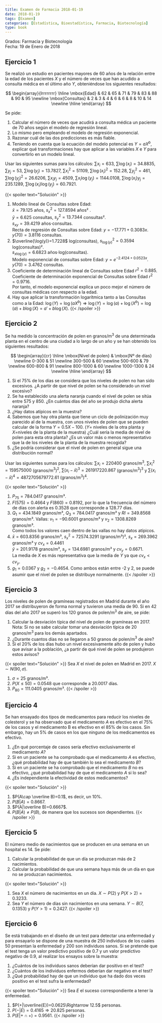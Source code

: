 ```yaml
---
title: Examen de Farmacia 2018-01-19
date: 2018-01-19
tags: [Examen]
categories: [Estadística, Bioestadística, Farmacia, Biotecnología]
type: book
---
```


Grados: Farmacia y Biotecnología  
Fecha: 19 de Enero de 2018

## Ejercicio 1

Se realizó un estudio en pacientes mayores de 60 años de la relación entre la edad de los pacientes $X$ y el número de veces que han acudido a consulta médica en el último año $Y$, obteniéndose los siguientes resultados:

$$
  \begin{array}{lrrrrrrrr}
    \hline
    \mbox{Edad} & 62 & 65 & 71 & 79 & 83 & 88 & 90 & 95  \newline
    \mbox{Consultas} & 2 & 3 & 4 & 6 & 6 & 8 & 10 & 14  \newline
    \hline
  \end{array}
$$

Se pide:

1. Calcular el número de veces que acudirá a consulta médica un paciente de 70 años según el modelo de regresión lineal.
2. Lo mismo pero empleando el modelo de regresión exponencial.
3. Razonar cuál de las dos predicciones es más fiable.
4. Teniendo en cuenta que la ecuación del modelo potencial es $Y=aX^b$, explicar qué transformaciones hay que aplicar a las variables $X$ e $Y$ para convertirlo en un modelo lineal. 

Usar las siguientes sumas para los cálculos:
$\sum x_i=633$, $\sum \log(x_i)=34.8835$, $\sum y_j=53$, $\sum \log(y_j)=13.7827$,
$\sum x_i^2=51109$, $\sum \log(x_i)^2=152.28$, $\sum y_j^2=461$, $\sum \log(y_j)^2=26.6206$,
$\sum x_iy_j=4509$, $\sum x_i\log(y_j)=1144.0108$, $\sum \log(x_i)y_j=235.1289$, $\sum \log(x_i)\log(y_j)=60.7921$.

{{< spoiler text="Solución" >}}

1. Modelo lineal de Consultas sobre Edad:  
$\bar x=79.125$ años, $s_x^2=127.8594$ años² .  
$\bar y=6.625$ consultas, $s_y^2=13.7344$ consultas².  
$s_{xy}=39.4219$ años⋅consultas.  
Recta de regresión de Consultas sobre Edad: $y=-17.771 + 0.3083x$.  
$y(70) =3.8116$ consultas.
2. $\overline{\log(y)}=1.7228$ log(consultas), $s_{\log(y)}^2=0.3594$ log(consultas)².  
$s_{x\log(y)}=6.6823$ años⋅log(consultas).  
Modelo exponencial de consultas sobre Edad: $y=e^{-2.4124 + 0.0523x}$.  
$y(70)=3.4762$ consultas.  
3. Coeficiente de determinación lineal de Consultas sobre Edad $r^2=0.885$.  
Coeficiente de determinación exponencial de Consultas sobre Edad $r^2=0.9716$.  
Por tanto, el modelo exponencial explica un poco mejor el número de consultas médicas con respecto a la edad.
4. Hay que aplicar la transformación logarítmica tanto a las Consultas como a la Edad: $\log(Y)=\log(aX^b)\Rightarrow \log(Y)=\log(a)+\log(X^b)=\log(a)+b\log(X)=a'+b\log(X)$.
{{< /spoiler >}}

## Ejercicio 2

Se ha medido la concentración de polen en granos/m$^3$ de una determinada planta en el centro de una ciudad a lo largo de un año y se han obtenido los siguientes resultados:

$$
  \begin{array}{cr}
  \hline
  \mbox{Nivel de polen} & \mbox{Nº de días}  \newline
  0-300 & 51  \newline
  300-500 & 60  \newline
  500-600 & 79  \newline
  600-800 & 91  \newline
  800-1000 & 60  \newline
  1000-1300 & 24  \newline
  \hline
  \end{array}
$$

1. Si el 75\% de los días se considera que los niveles de polen no han sido excesivos.
¿A partir de que nivel de polen se ha considerado un nivel excesivo?
2. Se ha establecido una alerta naranja cuando el nivel de polen se sitúa entre 575 y 850.
¿En cuántos días del año se produjo dicha alerta naranja?
3. ¿Hay datos atípicos en la muestra?
4. Sabemos que hay otra planta que tiene un ciclo de polinización muy parecido al de la muestra, con unos niveles de polen que se pueden calcular de la forma $Y=0.5X-100$. ($Y$= niveles de la otra planta y $X$=niveles de la planta de la muestra)
¿Cuál sería la media de nivel de polen para esta otra planta?
¿Es un valor más o menos representativo que la de los niveles de la planta de la muestra recogida?
5. ¿Se podría considerar que el nivel de polen en general sigue una distribución normal?

Usar las siguientes sumas para los cálculos: $\sum x_i=220400$ granos/m$^3$, $\sum x_i^2=159575000$ (granos/m$^3$)$^2$, $\sum (x_i-\bar x)^3=261917220.867$ (granos/m$^3$)$^3$ y $\sum (x_i-\bar x)^4=4872705679772.61$ (granos/m$^3$)$^4$.

{{< spoiler text="Solución" >}}

1. $P_{75}=784.0417$ granos/m³.
2. $F(575)=0.4664$ y $F(860)=0.8192$, por lo que la frecuencia del número de días con alerta es $0.3528$ que corresponde a $128.77$ días.
3. $Q_1=434.1849$ granos/m³, $Q_3=784.0417$ granos/m³ y $RI=349.8568$ granos/m³.  Vallas: $v_1=-90.6001$ granos/m³ y $v_2=1308.8269$ granos/m³.  
Como todos los valores caen dentro de las vallas no hay datos atípicos.  
4. $\bar x=603.8356$ granos/m³, $s_x^2=72574.3291$ (granos/m³)², $s_x=269.3962$ granos/m³ y $cv_x=0.4461$  
$\bar y=201.9178$ granos/m³, $s_y=134.6981$ granos/m³ y $cv_y=0.6671$.  
La media de $X$ es más representativa que la media de $Y$ ya que $cv_x<cv_y$.
5. $g_1=0.0367$ y $g_2=-0.4654$. Como ambos están entre -2 y 2, se puede asumir que el nivel de polen se distribuye normalmente.
{{< /spoiler >}}

## Ejercicio 3

Los niveles de polen de gramíneas registrados en Madrid durante el año 2017 se distribuyeron de forma normal y tuvieron una media de 90.
Si en 42 días del año 2017 se superó los 120 granos de polen/m$^3$ de aire, se pide:

1. Calcular la desviación típica del nivel de polen de gramíneas en 2017.  
Nota: Si no se sabe calcular tomar una desviación típica de 20 granos/m$^3$ para los demás apartados.
2. ¿Durante cuantos días no se llegaron a 50 granos de polen/m$^3$ de aire?
3. Si el 20\% de los días hubo un nivel excesivamente alto de polen y hubo que avisar a la población, ¿a partir de qué nivel de polen se produjeron estos avisos?

{{< spoiler text="Solución" >}}
Sea $X$ el nivel de polen en Madrid en 2017. $X\sim N(90,\sigma)$.  

1. $\sigma=25$ granos/m³.
2. $P(X\leq 50)=0.0548$ que corresponde a $20.0017$ días.
3. $P_{80}=111.0405$ granos/m³.
{{< /spoiler >}}

## Ejercicio 4

Se han ensayado dos tipos de medicamentos para reducir los niveles de colesterol y se ha observado que el medicamento $A$ es efectivo en el 75\% de los casos y el medicamento B es efectivo en el $85\%$ de los casos.
Sin embargo, hay un 5\% de casos en los que ninguno de los medicamentos es efectivo.

1. ¿En qué porcentaje de casos sería efectivo exclusivamente el medicamento $A$?
2. Si en un paciente se ha comprobado que el medicamento $A$ es efectivo, ¿qué probabilidad hay de que también lo sea el medicamento $B$?
3. Si en un paciente se ha comprobado que el medicamento $B$ no es efectivo, ¿qué probabilidad hay de que el medicamento $A$ si lo sea?
4. ¿Es independiente la efectividad de estos medicamentos?

{{< spoiler text="Solución" >}}

1. $P(A\cap \overline B)=0.1$, es decir, un $10\%$.
2. $P(B|A)=0.8667$.
3. $P(A|\overline B)=0.6667$.
4. $P(B|A)\neq P(B)$, de manera que los sucesos son dependientes.
{{< /spoiler >}}

## Ejercicio 5

El número medio de nacimientos que se producen en una semana en un hospital es 14. 
Se pide:

1. Calcular la probabilidad de que un día se produzcan más de 2 nacimientos. 
2. Calcular la probabilidad de que una semana haya más de un día en que no se produzcan nacimientos. 

{{< spoiler text="Solución" >}}

1. Sea $X$ el número de nacimientos en un día. $X\sim P(2)$ y $P(X>2)=0.3233.$  
2. Sea $Y$ el número de días sin nacimientos en una semana. $Y\sim B(7,0.1353)$ y $P(Y>1)=0.2427$.
{{< /spoiler >}}

## Ejercicio 6

Se está trabajando en el diseño de un test para detectar una enfermedad y para ensayarlo se dispone de una muestra de 250 individuos de los cuales 50 presentan la enfermedad y 200 son individuos sanos.
Si se pretende que el test tenga un valor predictivo positivo de $0.7$ y un valor predictivo negativo de $0.9$, al realizar los ensayos sobre la muestra:

1. ¿Cuántos de los individuos sanos deberían dar positivo en el test?
2. ¿Cuántos de los individuos enfermos deberían dar negativo en el test?
3. ¿Qué probabilidad hay de que un individuo que ha dado dos veces positivo en el test sufra la enfermedad?

{{< spoiler text="Solución" >}}
Sea $E$ el suceso correspondiente a tener la enfermedad.

1. $P(+|\overline{E})=0.0625\Rightarrow 12.5$ personas.
2. $P(-|E)=0.4165\Rightarrow 20.825$ personas.
3. $P(E|+\cap +)=0.9561$.
{{< /spoiler >}}
